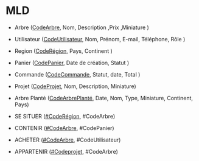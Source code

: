 # MLD

- Arbre (<u>CodeArbre</u>, Nom, Description ,Prix ,Miniature )


- Utilisateur (<u>CodeUtilisateur</u>, Nom, Prénom, E-mail, Téléphone, Rôle  )


- Region (<u>CodeRégion</u>, Pays, Continent )


- Panier (<u>CodePanier</u>, Date de création, Statut )


- Commande (<u>CodeCommande</u>, Statut, date, Total )

- Projet (<u>CodeProjet</u>, Nom, Description, Miniature)


- Arbre Planté (<u>CodeArbrePlanté</u>, Date, Nom, Type, Miniature, Continent, Pays)


- SE SITUER (<u>#CodeRégion</u>, #CodeArbre)


- CONTENIR (<u>#CodeArbre</u>, #CodePanier)


- ACHETER (<u>#CodeArbre</u>, #CodeUtilisateur)

- APPARTENIR (<u>#Codeprojet</u>, #CodeArbre)